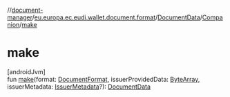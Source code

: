 //[document-manager](../../../../index.md)/[eu.europa.ec.eudi.wallet.document.format](../../index.md)/[DocumentData](../index.md)/[Companion](index.md)/[make](make.md)

# make

[androidJvm]\
fun [make](make.md)(format: [DocumentFormat](../../-document-format/index.md),
issuerProvidedData: [ByteArray](https://kotlinlang.org/api/latest/jvm/stdlib/kotlin-stdlib/kotlin/-byte-array/index.html),
issuerMetadata: [IssuerMetadata](../../../eu.europa.ec.eudi.wallet.document.metadata/-issuer-metadata/index.md)?): [DocumentData](../index.md)
